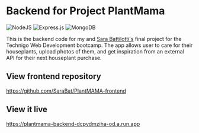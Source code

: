 # Backend for Project PlantMama

![NodeJS](https://img.shields.io/badge/node.js-6DA55F?style=for-the-badge&logo=node.js&logoColor=white) ![Express.js](https://img.shields.io/badge/express.js-%23404d59.svg?style=for-the-badge&logo=express&logoColor=%2361DAFB) ![MongoDB](https://img.shields.io/badge/MongoDB-%234ea94b.svg?style=for-the-badge&logo=mongodb&logoColor=white) 

This is the backend code for my and [Sara Battilotti's](https://github.com/SaraBat) final project for the Technigo Web Development bootcamp. The app allows user to care for their houseplants, upload photos of them, and get inspiration from an external API for their next houseplant purchase. 

## View frontend repository

https://github.com/SaraBat/PlantMAMA-frontend

## View it live

https://plantmama-backend-dcpvdmziha-od.a.run.app

